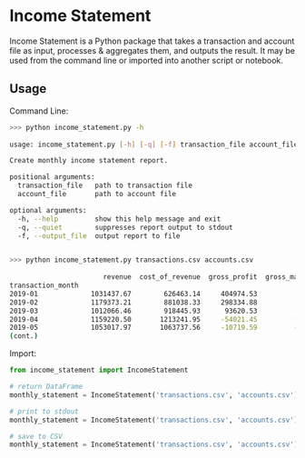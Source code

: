 # Income Statement

Income Statement is a Python package that takes a transaction and account file as input, processes & aggregates them, and outputs the result. It may be used from the command line or imported into another script or notebook.

## Usage

Command Line:
```bash
>>> python income_statement.py -h   
                        
usage: income_statement.py [-h] [-q] [-f] transaction_file account_file

Create monthly income statement report.

positional arguments:
  transaction_file   path to transaction file
  account_file       path to account file

optional arguments:
  -h, --help         show this help message and exit
  -q, --quiet        suppresses report output to stdout
  -f, --output_file  output report to file


>>> python income_statement.py transactions.csv accounts.csv
              
                       revenue  cost_of_revenue  gross_profit  gross_margin  operational_expenses   net_income
transaction_month                                                                                             
2019-01             1031437.67        626463.14     404974.53          0.39            1986880.79  -1581906.26
2019-02             1179373.21        881038.33     298334.88          0.25            1680709.50  -1382374.62
2019-03             1012066.46        918445.93      93620.53          0.09            1915225.38  -1821604.85
2019-04             1159220.50       1213241.95     -54021.45         -0.05            2129930.87  -2183952.32
2019-05             1053017.97       1063737.56     -10719.59         -0.01            2286592.39  -2297311.98
(cont.)
```

Import:
```python
from income_statement import IncomeStatement

# return DataFrame
monthly_statement = IncomeStatement('transactions.csv', 'accounts.csv').get_report()

# print to stdout
monthly_statement = IncomeStatement('transactions.csv', 'accounts.csv').print_report()

# save to CSV
monthly_statement = IncomeStatement('transactions.csv', 'accounts.csv').save_report('output.csv')
```